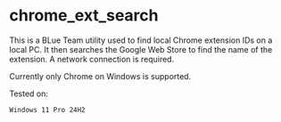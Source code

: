 # chrome_ext_search

This is a BLue Team utility used to find local Chrome extension IDs on a local PC.  It then searches the Google Web Store to find  the name of the extension. A network connection is required.

Currently only Chrome on Windows is supported.

Tested on:

    Windows 11 Pro 24H2
